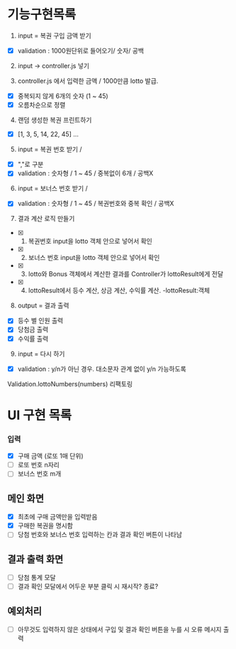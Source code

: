 # 기능구현목록

1. input = 복권 구입 금액 받기

- [x] validation : 1000원단위로 들어오기/ 숫자/ 공백

2. input -> controller.js 넣기

3. controller.js 에서 입력한 금액 / 1000만큼 lotto 발급.

- [x] 중복되지 않게 6개의 숫자 (1 ~ 45)
- [x] 오름차순으로 정렬

4. 랜덤 생성한 복권 프린트하기

- [x] [1, 3, 5, 14, 22, 45] ...

5. input = 복권 번호 받기 /

- [x] ","로 구분
- [x] validation : 숫자형 / 1 ~ 45 / 중복없이 6개 / 공백X

6. input = 보너스 번호 받기 /

- [x] validation : 숫자형 / 1 ~ 45 / 복권번호와 중복 확인 / 공백X

7. 결과 계산 로직 만들기

- [x] 1. 복권번호 input을 lotto 객체 안으로 넣어서 확인
- [x] 2. 보너스 번호 input을 lotto 객체 안으로 넣어서 확인
- [x] 3. lotto와 Bonus 객체에서 계산한 결과를 Controller가 lottoResult에게 전달
- [x] 4. lottoResult에서 등수 계산, 상금 계산, 수익률 계산. -lottoResult:객체

8. output = 결과 출력

- [x] 등수 별 인원 출력
- [x] 당첨금 출력
- [x] 수익률 출력

9. input = 다시 하기

- [x] validation : y/n가 아닌 경우. 대소문자 관계 없이 y/n 가능하도록

Validation.lottoNumbers(numbers) 리팩토링

# UI 구현 목록

### 입력

- [x] 구매 금액 (로또 1매 단위)
- [ ] 로또 번호 n자리
- [ ] 보너스 번호 m개

## 메인 화면

- [x] 최초에 구매 금액만을 입력받음
- [x] 구매한 복권을 명시함
- [ ] 당첨 번호와 보너스 번호 입력하는 칸과 결과 확인 버튼이 나타남

## 결과 출력 화면

- [ ] 당첨 통계 모달
- [ ] 결과 확인 모달에서 어두운 부분 클릭 시 재시작? 종료?

## 예외처리

- [ ] 아무것도 입력하지 않은 상태에서 구입 및 결과 확인 버튼을 누를 시 오류 메시지 출력
